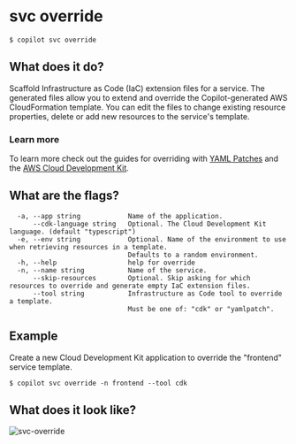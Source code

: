 # svc override
```console
$ copilot svc override
```

## What does it do?

Scaffold Infrastructure as Code (IaC) extension files for a service.
The generated files allow you to extend and override the Copilot-generated AWS CloudFormation template.
You can edit the files to change existing resource properties, delete
or add new resources to the service's template.

### Learn more

To learn more check out the guides for overriding with [YAML Patches](../developing/overrides/yamlpatch.md) and the
[AWS Cloud Development Kit](../developing/overrides/cdk.md).

## What are the flags?

```console
  -a, --app string            Name of the application.
      --cdk-language string   Optional. The Cloud Development Kit language. (default "typescript")
  -e, --env string            Optional. Name of the environment to use when retrieving resources in a template.
                              Defaults to a random environment.
  -h, --help                  help for override
  -n, --name string           Name of the service.
      --skip-resources        Optional. Skip asking for which resources to override and generate empty IaC extension files.
      --tool string           Infrastructure as Code tool to override a template.
                              Must be one of: "cdk" or "yamlpatch".
```

## Example

Create a new Cloud Development Kit application to override the "frontend" service template.

```console
$ copilot svc override -n frontend --tool cdk
```

## What does it look like?

![svc-override](https://user-images.githubusercontent.com/879348/227581322-7ef52595-4d92-47ff-860a-329c29ae1e04.gif)
